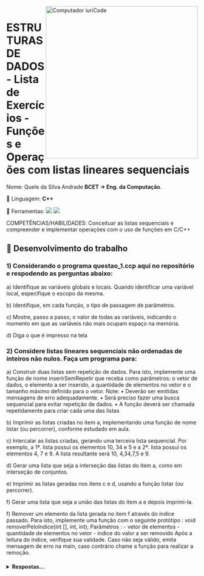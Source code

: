 <img src="https://raw.githubusercontent.com/MicaelliMedeiros/micaellimedeiros/master/image/computer-illustration.png" min-width="400px" max-width="400px" width="400px" align="right" alt="Computador iuriCode">

<h1 align="left">
 ESTRUTURAS DE DADOS - Lista de Exercícios - Funções e Operações com listas
lineares sequenciais
</h1>
<p align="left"> 
  Nome: Quele da Silva Andrade <strong>BCET -> Eng. da Computação</strong>.<br>
</p>

<p align="left">
  🦄 Linguagem: <strong>C++</strong>
</p>

<p align="left">
  💼 Ferramentas: 
   <img src="https://img.shields.io/badge/C%2B%2B-00599C?style=for-the-badge&logo=c%2B%2B&logoColor=white"/>  <img src="https://img.shields.io/badge/GitHub-100000?style=for-the-badge&logo=github&logoColor=white"/>
</p>

<p align="left">
  COMPETÊNCIAS/HABILIDADES: Conceituar as listas sequenciais e compreender e implementar
operações com o uso de funções em C/C++
</p>


## 🔧 Desenvolvimento do trabalho

### 1) Considerando o programa questao_1.ccp aqui no repositório e respodendo as perguntas abaixo:

<p>
a) Identifique as variáveis globais e locais. Quando identificar uma variável local, especifique o
escopo da mesma.
</p>
<p>
b) Identifique, em cada função, o tipo de passagem de parâmetros.
</p>
<p>
c) Mostre, passo a passo, o valor de todas as variáveis, indicando o momento em que as variáveis
não mais ocupam espaço na memória.
</p>
<p>
d) Diga o que é impresso na tela
</p>

### 2)  Considere listas lineares sequenciais não ordenadas de inteiros não nulos. Faça um programa para:

<p>
a) Construir duas listas sem repetição de dados. Para isto, implemente uma função de nome
inserirSemRepetir que receba como parâmetros: o vetor de dados, o elemento a ser inserido, a
quantidade de elementos no vetor e o tamanho máximo definido para o vetor.
Note:
• Deverão ser emitidas mensagens de erro adequadamente.
• Será preciso fazer uma busca sequencial para evitar repetição de dados.
• A função deverá ser chamada repetidamente para criar cada uma das listas
</p>
<p>
b) Imprimir as listas criadas no item a, implementando uma função de nome listar (ou percorrer),
conforme estudado em aula.
</p>
<p>
c) Intercalar as listas criadas, gerando uma terceira lista sequencial. Por exemplo, a 1ª. lista possui
os elementos 10, 34 e 5 e a 2ª. lista possui os elementos 4, 7 e 9. A lista resultante será 10, 4,34,7,5
e 9.
</p>
<p>
d) Gerar uma lista que seja a interseção das listas do item a, como em interseção de conjuntos.
</p>
<p>
e) Imprimir as listas geradas nos itens c e d, usando a função listar (ou percorrer).
</p>
<p>
f) Gerar uma lista que seja a união das listas do item a e depois imprimi-la.
</p>
<p>
f) Remover um elemento da lista gerada no item f através do índice passado. Para isto,
implemente uma função com o seguinte protótipo :
void removerPeloIndice(int [], int, int);
Parâmetros :
- vetor de elementos
- quantidade de elementos no vetor
- índice do valor a ser removido
Após a leitura do índice, verifique sua validade. Caso não seja válido, emita mensagem de
erro na main, caso contrário chame a função para realizar a remoção.
</p>

 
<h4 align="left">
<details>
<summary>Respostas...</summary>

## Questão 1:
   #### a)
 Variável global é int x = 20 e variáveis locais são int numero = 10, outroNumero escopo main, int valor = 100 e numero escopo teste2, int valor = 200 e n escopo teste3, numero escopo teste1. A forma de identificar é que variáveis locais são declaradas fora da função, usada por todo programa e ocupa memória até que o programa finalize. Já as locais, são declaradas dentro da função, podendo ser usada somente dentro da mesma e a memória só é ocupada quando a função estiver sendo executada. 
 
  #### b)
 Função Teste1 e Teste3 o tipo de passagem é por valor e Teste2 por referência.
 
  #### c)
 Na função TESTE 1 -> A variável local numero no escopo: Teste1 tem seu valor zero inicial e a variável global x tem seu valor 20, quando faz o incremento o valor é somado com +1, assim sendo 21. Mas, o “Valor de número (após Teste1)” será 10, pois ler a variável local declarada no main. Após, executar não ocupa mais espaço na memória.
 
Na função TESTE 2 -> A variável local valor e a variável global numero no escopo: Teste 2. A variável valor tem valor de 100 já definido, e a variável numero recebe o valor do endereço de memória e o valor foi definido na função main de 10. Após, executar não ocupa mais espaço na memória. E ocorre mais uma incrementação, logo x++ vai ser igual a 22. 
 
Na função TESTE 3 -> Todas as variáveis do escopo da função Teste3 são locais. A variável número como na função Teste2 foi mudada o seu valor através do endereço de memória, numero passa a ser 110, que é justamente o valor que a variável n carrega, assim, o return n irá nos retornar 310. Já o x -- está decrementando, como antes o valor era x++ igual a 22, agora será 21.

 #### d)
 
Valor de número (após Teste1) = 10
 
X = 21
 
Valor de número (após Teste2) = 110
 
X = 22
 
Valor de outro número (após Teste3) = 310
 
X = 21

 
 ## Questão 2:
 
 A resposta está no códido Atividade_Estruturada1.ccp
 
